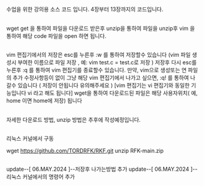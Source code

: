 ##
수업을 위한 강의용 소스 코드 입니다.
4장부터 13장까지의 코드입니다.
##

##
wget get 을 통하여 파일을 다운로드 받은후 unzip을 통하여 파일을 unzip후 
vim 을 통하여 해당 code 파일을 open 하면 됩니다.
##

##
vim 편집기에서의 저장은 esc를 누른후 :w 를 통하여  저장할수 있습니다 (vim 파일 생성시 부여한 이름으로 파일 저장 , 예: vim test.c = test.c로 저장 )
저장후 다시 esc를 누른후 :q 를 통하여 vim 편집기를 종료할수 있습니다.
만약, vim으로 생성또는 연 파일의 추가 수정사항등이 없이 그냥 해당 vim 편집기에서 나가고 싶으면, :q! 를 통하여 나갈수 있습니다 ( 저장이 안됩니다 유의해주세요 )
[vim 편집기는 vi 편집기와 동일한 기능입니다 vi 라고 해도 됩니다]
wget을 통하여 다운로드된 파일은 해당 사용자위치( 예, home 이면 home에 저장) 됩니다
##

##
자세한 다운로드 방법, unzip 방법은 추후에 작성예정입니다.
##

##
리눅스 커널에서 구동

wget https://github.com/TORDRFK/RKF.git 
unzip RFK-main.zip

##

update--[ 06.MAY.2024 ]--저장후 나가는방법 추가
update--[ 06.MAY.2024 ]--리눅스 커널에서의 명령어 추가 
